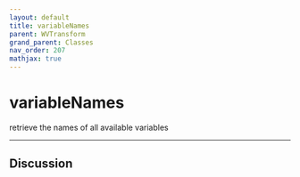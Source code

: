 ```yaml
---
layout: default
title: variableNames
parent: WVTransform
grand_parent: Classes
nav_order: 207
mathjax: true
---
```


#  variableNames

retrieve the names of all available variables


---

## Discussion

  
